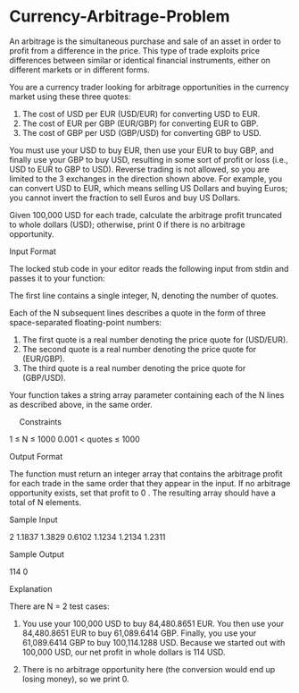 # Currency-Arbitrage-Problem



An arbitrage is the simultaneous purchase and sale of an asset in order to profit from a difference in the price. This type of trade exploits price differences between similar or identical financial instruments, either on different markets or in different forms.

You are a currency trader looking for arbitrage opportunities in the currency market using these three quotes:

1.	The cost of USD per EUR (USD/EUR) for converting USD to EUR.
2.	The cost of EUR per GBP (EUR/GBP) for converting EUR to GBP.
3.	The cost of GBP per USD (GBP/USD) for converting GBP to USD.

You must use your USD to buy EUR, then use your EUR to buy GBP, and finally use your GBP to buy USD, resulting in some sort of profit or loss (i.e., USD to EUR to GBP to USD). Reverse trading is not allowed, so you are limited to the 3 exchanges in the direction shown above. For example, you can convert USD to EUR, which means selling US Dollars and buying Euros; you cannot invert the fraction to sell Euros and buy US Dollars.

Given 100,000 USD for each trade, calculate the arbitrage profit truncated to whole dollars (USD); otherwise, print 0 if there is no arbitrage opportunity.


Input Format

The locked stub code in your editor reads the following input from stdin and passes it to your function:

The first line contains a single integer, N, denoting the number of quotes.

Each of the N subsequent lines describes a quote in the form of three space-separated floating-point numbers:

1.	The first quote is a real number denoting the price quote for (USD/EUR).
2.	The second quote is a real number denoting the price quote for (EUR/GBP).
3.	The third quote is a real number denoting the price quote for (GBP/USD).

Your function takes a string array parameter containing each of the N lines as described above, in the same order.


 
 
Constraints

1 ≤ N ≤ 1000
0.001 < quotes ≤ 1000



Output Format

The function must return an integer array that contains the arbitrage profit for each trade in the same order that they appear in the input. If no arbitrage opportunity exists, set that profit to 0 . The resulting array should have a total of N elements.


Sample Input


2
1.1837 1.3829 0.6102
1.1234 1.2134 1.2311



Sample Output


114
0



Explanation

There are N = 2 test cases:

1. You use your 100,000 USD to buy 84,480.8651 EUR. You then use your 84,480.8651 EUR to buy 61,089.6414 GBP. Finally, you use your 61,089.6414 GBP to buy 100,114.1288 USD. Because we started out with 100,000 USD, our net profit in whole dollars is 114 USD.

2. There is no arbitrage opportunity here (the conversion would end up losing money), so we print 0.

